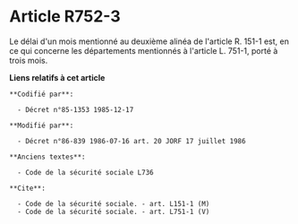 # Article R752-3

Le délai d'un mois mentionné au deuxième alinéa de l'article R. 151-1 est, en ce qui concerne les départements mentionnés à
l'article L. 751-1, porté à trois mois.

**Liens relatifs à cet article**

	**Codifié par**:

	  - Décret n°85-1353 1985-12-17

	**Modifié par**:

	  - Décret n°86-839 1986-07-16 art. 20 JORF 17 juillet 1986

	**Anciens textes**:

	  - Code de la sécurité sociale L736

	**Cite**:

	  - Code de la sécurité sociale. - art. L151-1 (M)
	  - Code de la sécurité sociale. - art. L751-1 (V)
